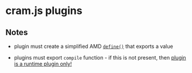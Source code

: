 cram.js plugins
===============




Notes
-----
* plugin must create a simplified AMD [`define()`](https://github.com/amdjs/amdjs-api/wiki/AMD#examples-) that exports a value

* plugins must export `compile` function - if this is not present, then [plugin is a runtime plugin only!](https://github.com/cujojs/cram/blob/216e3109777f8baa5c269e8fae4dd34eda931bbe/lib/transform/amdFromPlugin.js#L13)


